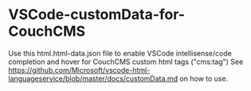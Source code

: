 # VSCode-customData-for-CouchCMS
Use this html.html-data.json file to enable VSCode intellisense/code completion and hover for CouchCMS custom html tags ("cms:tag") 
See https://github.com/Microsoft/vscode-html-languageservice/blob/master/docs/customData.md on how to use.
